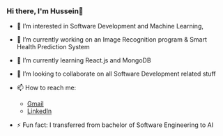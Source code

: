 ### Hi there, I'm Hussein👋

- 👀 I’m interested in Software Development and Machine Learning, 
- 🔭 I’m currently working on an Image Recognition program & Smart Health Prediction System
- 🌱 I’m currently learning React.js and MongoDB
- 👯 I’m looking to collaborate on all Software Development related stuff 
- 📫 How to reach me: 
  - [Gmail](husseinahmedselim@gmail.com)
  - [LinkedIn](https://www.linkedin.com/in/hussein-aly-6190521a0/)
                        
- ⚡ Fun fact: I transferred from bachelor of Software Engineering to AI 

